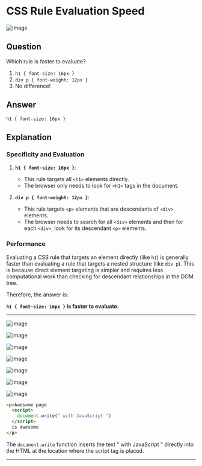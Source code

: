 
# CSS Rule Evaluation Speed
![image](https://github.com/saidali-ibn-zafar/Website-Performance-Optimization/assets/120341849/129f7421-6c28-4edb-881d-a75e916c02f8)

## Question
Which rule is faster to evaluate?

1. `h1 { font-size: 16px }`
2. `div p { font-weight: 12px }`
3. No difference!

## Answer
`h1 { font-size: 16px }`

## Explanation
### Specificity and Evaluation

1. **`h1 { font-size: 16px }`**:
   - This rule targets all `<h1>` elements directly.
   - The browser only needs to look for `<h1>` tags in the document.

2. **`div p { font-weight: 12px }`**:
   - This rule targets `<p>` elements that are descendants of `<div>` elements.
   - The browser needs to search for all `<div>` elements and then for each `<div>`, look for its descendant `<p>` elements.

### Performance

Evaluating a CSS rule that targets an element directly (like `h1`) is generally faster than evaluating a rule that targets a nested structure (like `div p`). This is because direct element targeting is simpler and requires less computational work than checking for descendant relationships in the DOM tree.

Therefore, the answer is:

**`h1 { font-size: 16px }` is faster to evaluate.**

- - - -

![image](https://github.com/saidali-ibn-zafar/Website-Performance-Optimization/assets/120341849/1ea877cf-dedb-46ea-9812-39ac86c54b71)

![image](https://github.com/saidali-ibn-zafar/Website-Performance-Optimization/assets/120341849/987cdd31-027c-482e-ba49-dea52d2d0699)

![image](https://github.com/saidali-ibn-zafar/Website-Performance-Optimization/assets/120341849/60b51360-a285-411f-a226-f119c213c317)

![image](https://github.com/saidali-ibn-zafar/Website-Performance-Optimization/assets/120341849/dd93f515-bad3-4928-ac10-e4d6ab47f80b)

![image](https://github.com/saidali-ibn-zafar/Website-Performance-Optimization/assets/120341849/5cf11bce-5ad3-438c-b441-88291e3d493e)

![image](https://github.com/saidali-ibn-zafar/Website-Performance-Optimization/assets/120341849/59beb1d2-e697-4044-aefa-f426a5d24980)

![image](https://github.com/saidali-ibn-zafar/Website-Performance-Optimization/assets/120341849/a30e67b6-1e6d-47d3-8ae4-124c221a6015)

```html
<p>Awesome page 
  <script>
    document.write(" with JavaScript ")
  </script> 
  is awesome
</p>
```

The `document.write` function inserts the text " with JavaScript " directly into the HTML at the location where the script tag is placed.
- - - -- 

